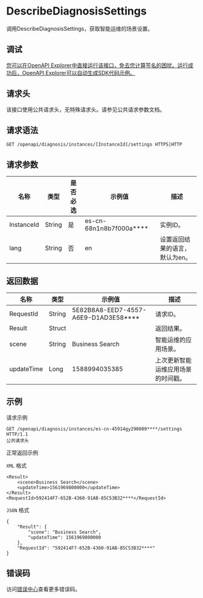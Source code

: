 # DescribeDiagnosisSettings

调用DescribeDiagnosisSettings，获取智能运维的场景设置。

## 调试

[您可以在OpenAPI Explorer中直接运行该接口，免去您计算签名的困扰。运行成功后，OpenAPI Explorer可以自动生成SDK代码示例。](https://api.aliyun.com/#product=elasticsearch&api=DescribeDiagnosisSettings&type=ROA&version=2017-06-13)

## 请求头

该接口使用公共请求头，无特殊请求头。请参见公共请求参数文档。

## 请求语法

```
GET /openapi/diagnosis/instances/[InstanceId]/settings HTTPS|HTTP
```

## 请求参数

|名称|类型|是否必选|示例值|描述|
|--|--|----|---|--|
|InstanceId|String|是|es-cn-68n1n8b7f000a\*\*\*\*|实例ID。 |
|lang|String|否|en|设置返回结果的语言，默认为en。 |

## 返回数据

|名称|类型|示例值|描述|
|--|--|---|--|
|RequestId|String|5E82B8A8-EED7-4557-A6E9-D1AD3E58\*\*\*\*|请求ID。 |
|Result|Struct| |返回结果。 |
|scene|String|Business Search|智能运维的应用场景。 |
|updateTime|Long|1588994035385|上次更新智能运维应用场景的时间戳。 |

## 示例

请求示例

```
GET /openapi/diagnosis/instances/es-cn-45914gy290009****/settings HTTP/1.1
公共请求头
```

正常返回示例

`XML` 格式

```
<Result>
    <scene>Business Search</scene>
    <updateTime>1561969800000</updateTime>
</Result>
<RequestId>592414F7-652B-4360-91AB-85C53B32****</RequestId>
```

`JSON` 格式

```
{
	"Result": {
		"scene": "Business Search",
		"updateTime": 1561969800000
	},
	"RequestId": "592414F7-652B-4360-91AB-85C53B32****"
}
```

## 错误码

访问[错误中心](https://error-center.aliyun.com/status/product/elasticsearch)查看更多错误码。

